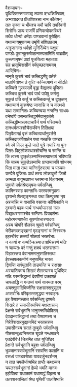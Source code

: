वैशम्पायनः-  
युधिष्ठिरस्तमासाद्य तपसा दग्धकिल्बिषम्  
अभ्यवादयत प्रीतश्शिरसा नाम कीर्तयन्  
ततः कृष्णा च भीमश्च यमौ चापि तपस्विनौ  
शिरोभिः प्राप्य राजर्षिं प्रणिपत्योपतस्थिरे  
तथैव धौम्यो धर्मज्ञः पाण्डवानां पुरोहितः  
यथान्यायमुपागम्य तमृषिं संशितव्रतम्  
अनुजानन्स धर्मज्ञो मुनिर्दिव्येन चक्षुषा  
पाण्डोः पुत्रान्कुरुश्रेष्ठानास्यतामिति चाब्रवीत्  
कुरूणामृषभं प्राज्ञं पूजयित्वा महातपाः  
सह भ्रातृभिरासीनं पर्यपृच्छदनामयम्  
आर्ष्टिषेणः-  
नानृते कुरुषे भावं कच्चिद्धर्मेषु वर्तसे  
मातापित्रोश्च ते वृत्तिः कच्चित्पार्थ न सीदति  
कच्चित्ते गुरवस्सर्वे वृद्धा वैद्याश्च पूजिताः  
कच्चिन्न कुरुषे भावं पार्थ पापेषु कर्मसु  
सुकृतं प्रति कर्तुं च कच्चित्क्षन्तुं च दुष्कृतम्  
यथान्यायं कुरुश्रेष्ठ जानासि न च कत्थसे  
यथा सम्मानिताः कच्चित्त्वया नन्दन्ति साधवः  
वनेष्वपि वसन्कच्चिद्धर्ममेवानुवर्तसे  
कच्चिद्धौम्यस्त्वदाचारैर्न पार्थ परितप्यते  
दानधर्मतपश्शौचैरार्जवेन तितिक्षया  
पितृपैतामहं वृत्तं कच्चित्पार्थानुवर्तसे  
कच्चिद्राजर्षियातेन पथा गच्छसि पाण्डव  
स्वे स्वे किल कुले जाते पुत्रे नप्तरि वा पुनः  
पितरः पितृलोकस्थाश्शोचन्ति च रमन्ति च  
किं त्वस्य दुष्कृतेऽस्माभिस्सम्प्राप्तव्यं भविष्यति  
किं चास्य सुकृतेऽस्माभिः प्राप्तव्यामपि शोभनम्  
पिता माता तथा चाग्निर्गुरुरात्मा च पञ्चमः  
यस्यैते पूजिताः पार्थ तस्य लोकावुभौ जितौ  
अब्भक्षा वायुभक्षाश्च प्लवमाना विहायसम्  
जुषन्ते पर्वतश्रेष्ठमृषयः पर्वसन्धिषु  
कामिनस्सह कान्ताभिः परस्परमनुव्रताः  
दृश्यन्ते शैलशृङ्गस्था यथा किम्पुरुषा नृप  
अरजांसि च वासांसि वसानाः कौशिकानि च  
दृश्यन्ते बहवः पार्थ गन्धर्वाप्सरसां गणाः  
विद्याधरगणाश्चैव स्रग्विणः प्रियदर्शनाः  
महोरगगणाश्चैव सुपर्णाश्चारणादयः  
अस्य चोपरि शैलस्य श्रूयते पर्वसन्धिषु  
भेरीपणवशङ्खानां मृदङ्गानां च निस्स्वनः  
इहस्थैरेव तत्सर्वं श्रोतव्यं भरतर्षभाः  
न कार्या वः कथञ्चित्स्यात्तत्राभिसरणे मतिः  
न चाप्यतः परं गन्तुं शक्यं भरतसत्तमाः  
विहारस्तत्र देवानाममानुषगतिस्तथा  
ईषच्चपलकर्माणं मनुष्यमिह भारत  
द्विषन्ति सर्वभूतानि ताडयन्ति च राक्षसाः  
अस्यातिक्रम्य शिखरं शैलस्यास्य युधिष्ठिर  
गतिः परमसिद्धानां देवर्षीणां प्रकाशते  
चापलाद्धि न गन्तव्यं पार्थ यानमतः परम्  
अयश्शूलादिभिर्घ्नन्ति राक्षसाश्शत्रुसूदन  
अप्सरोभिः परिवृतस्समृद्ध्या नरवाहनः  
इह वैश्रवणस्तात पर्वसन्धिषु दृश्यते  
शिखरे तं समासीनमधिपं यक्षरक्षसाम्  
प्रेक्षन्ते सर्वभूतानि भानुमन्तमिवोदितम्  
देवदानवसिद्धानां तथा वैश्रवणस्य च  
गिरेश्शिखरमुद्यानमिदं भरतसत्तम  
उपासीनस्य सततं तुम्बुरोः पर्वसन्धिषु  
गीतसान्द्रध्वनिस्तात श्रूयते गन्धमादने  
एतदेवंविधं चित्रमिह तात युधिष्ठिर  
प्रेक्षन्ते सर्वभूतानि बहुशः पर्वसन्धिषु  
भुञ्जानास्सर्वभूतानि रसवन्ति फलानि च  
वसध्वं पाण्डवश्रेष्ठा यावदर्जुनदर्शनम्  
न तात चपलैर्भाव्यमिह प्राप्तैः कथञ्चन  
चपलस्सर्वभूतानां द्वेष्यो भवति मानवः  
इहोषित्वा यथाकामं यथाश्रद्धं विहृत्य च  
ततश्शस्त्रजितां श्रेष्ठ पृथिवीं पालयिष्यसि  
